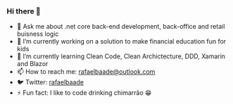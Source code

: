 ### Hi there 👋

- 💬 Ask me about .net core back-end development, back-office and retail buisness logic
- 🔭 I’m currently working on a solution to make financial education fun for kids
- 🌱 I’m currently learning Clean Code, Clean Archictecture, DDD, Xamarin and Blazor
- 📫 How to reach me: rafaelbaade@outlook.com
- 🐦 Twitter: [rafaelbaade](https://twitter.com/rafaelbaade)
- ⚡ Fun fact: I like to code drinking chimarrão 😁

<!--
**rafaelbaade/rafaelbaade** is a ✨ _special_ ✨ repository because its `README.md` (this file) appears on your GitHub profile.

Here are some ideas to get you started:

- 🔭 I’m currently working on ...
- 🌱 I’m currently learning ...
- 👯 I’m looking to collaborate on ...
- 🤔 I’m looking for help with ...
- 💬 Ask me about ...
- 📫 How to reach me: ...
- 😄 Pronouns: ...
- ⚡ Fun fact: ...
-->
